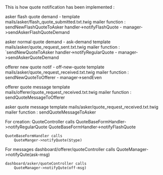 This is how quote notification has been implemented : 

asker flash quote demand - 
    template mails/asker/flash_quote_submitted.txt.twig
    mailer function : sendNewFlashQuoteToAsker
    handler->notifyFlashQuote
    - manager->sendAskerFlashQuoteDemand

asker normal quote demand - ask-demand
    template mails/asker/quote_request_sent.txt.twig
    mailer function : `sendNewQuoteToAsker
    handler->notifyRegularQuote
    - manager->sendAskerQuoteDemand

offerer new quote notif - off-new-quote
    template mails/asker/quote_request_received.txt.twig
    mailer function : sendNewQuoteToOfferer
    - manager->sendEven

offerer quote message
    template mails/offerer/quote_request_received.txt.twig
    mailer function : sendQuoteMessageToOfferer

asker quote message
    template mails/asker/quote_request_received.txt.twig
    mailer function : sendQuoteMessageToAsker


For creation:
    QuoteController calls 
        QuoteBaseFormHandler->notifyRegularQuote
        QuoteBaseFormHandler->notifyFlashQuote
    
    QuoteBaseFormHandler calls
        QuoteManger->notifyQuote($type)

For messages
    dashboard/offerer/quoteController calls
        QuoteManager->notifyQute(ask-msg)

    dashboard/asker/quoteController calls
        QuoteManager->notifyQute(off-msg)
